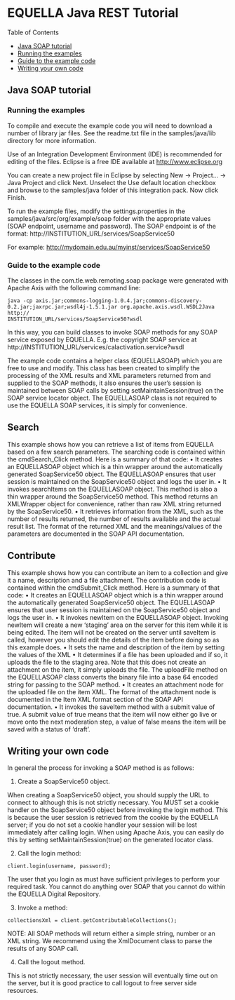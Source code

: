 # EQUELLA Java REST Tutorial

Table of Contents
* [Java SOAP tutorial](java-soap-tutorial)
* [Running the examples](running-the-examples)
* [Guide to the example code](guide-to-the-example-code)
* [Writing your own code](writing-your-own-code)

## Java SOAP tutorial

### Running the examples
To compile and execute the example code you will need to download a number of library jar files. See the readme.txt file in the samples/java/lib directory for more information.

Use of an Integration Development Environment (IDE) is recommended for editing of the files. Eclipse is a free IDE available at http://www.eclipse.org

You can create a new project file in Eclipse by selecting New -> Project... -> Java Project and click Next. Unselect the Use default location checkbox and browse to the samples/java folder of this integration pack. Now click Finish.

To run the example files, modify the settings.properties in the samples/java/src/org/example/soap folder with the appropriate values (SOAP endpoint, username and password).  The SOAP endpoint is of the format: http://INSTITUTION_URL/services/SoapService50

For example: http://mydomain.edu.au/myinst/services/SoapService50

### Guide to the example code

The classes in the com.tle.web.remoting.soap package were generated with Apache Axis with the following command line:
```
java -cp axis.jar;commons-logging-1.0.4.jar;commons-discovery-0.2.jar;jaxrpc.jar;wsdl4j-1.5.1.jar org.apache.axis.wsdl.WSDL2Java http://
INSTITUTION_URL/services/SoapService50?wsdl
```

In this way, you can build classes to invoke SOAP methods for any SOAP service exposed by EQUELLA.  E.g. the copyright SOAP service at http://INSTITUTION_URL/services/calactivation.service?wsdl

The example code contains a helper class (EQUELLASOAP) which you are free to use and modify.  This class has been created to simplify the processing of the XML results and XML parameters returned from and supplied to the SOAP methods, it also ensures the user’s session is maintained between SOAP calls by setting setMaintainSession(true) on the SOAP service locator object.  The EQUELLASOAP class is not required to use the EQUELLA SOAP services, it is simply for convenience.

## Search
This example shows how you can retrieve a list of items from EQUELLA based on a few search parameters.  The searching code is contained within the cmdSearch_Click method.  Here is a summary of that code:
•  It creates an EQUELLASOAP object which is a thin wrapper around the automatically generated SoapService50 object. The EQUELLASOAP ensures that user session is maintained on the SoapService50 object and logs the user in.
•  It invokes searchItems on the EQUELLASOAP object.  This method is also a thin wrapper around the SoapService50 method.  This method returns an XMLWrapper object for convenience, rather than raw XML string returned by the SoapService50.
•  It retrieves information from the XML, such as the number of results returned, the number of results available and the actual result list.  The format of the returned XML and the meanings/values of the parameters are documented in the SOAP API documentation.

## Contribute
This example shows how you can contribute an item to a collection and give it a name, description and a file attachment.  The contribution code is contained within the cmdSubmit_Click method.  Here is a summary of that code:
•  It creates an EQUELLASOAP object which is a thin wrapper around the automatically generated SoapService50 object.  The EQUELLASOAP ensures that user session is maintained on the SoapService50 object and logs the user in.
•  It invokes newItem on the EQUELLASOAP object.  Invoking newItem will create a new ‘staging’ area on the server for this item while it is being edited.  The item will not be created on the server until saveItem is called, however you should edit the details of the item before doing so as this example does.
•  It sets the name and description of the item by setting the values of the XML
•  It determines if a file has been uploaded and if so, it uploads the file to the staging area.  Note that this does not create an attachment on the item, it simply uploads the file.  The uploadFile method on the EQUELLASOAP class converts the binary file into a base 64 encoded string for passing to the SOAP method.
•  It creates an attachment node for the uploaded file on the item XML. The format of the attachment node is documented in the Item XML format section of the SOAP API documentation.
•  It invokes the saveItem method with a submit value of true.  A submit value of true means that the item will now either go live or move onto the next moderation step, a value of false means the item will be saved with a status of ‘draft’.

## Writing your own code
In general the process for invoking a SOAP method is as follows:
1.  Create a SoapService50 object.

When creating a SoapService50 object, you should supply the URL to connect to although this is not strictly necessary.  You MUST set a cookie handler on the SoapService50 object before invoking the login method.  This is because the user session is retrieved from the cookie by the EQUELLA server; if you do not set a cookie handler your session will be lost immediately after calling login.  When using Apache Axis, you can easily do this by setting setMaintainSession(true) on the generated locator class.

2.  Call the login method:
```
client.login(username, password);
```
The user that you login as must have sufficient privileges to perform your required task.  You cannot do anything over SOAP that you cannot do within the EQUELLA Digital Repository.

3.  Invoke a method:
```
collectionsXml = client.getContributableCollections();
```

NOTE: All SOAP methods will return either a simple string, number or an XML string.  We recommend using the XmlDocument class to parse the results of any SOAP call.

4.  Call the logout method.

This is not strictly necessary, the user session will eventually time out on the server, but it is good practice to call logout to free server side resources.
